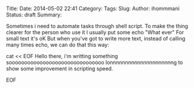Title: 
Date: 2014-05-02 22:41
Category: 
Tags: 
Slug: 
Author: ihommmani
Status: draft
Summary: 


Sometimes i need to automate tasks through shell script. 
To make the thing clearer for the person who use it I usually put some echo "What ever"
For small text it's oK 
But when you've got to write more text, instead of calling many times echo, 
we can do that this way:

cat << EOF
Hello there, i'm writting something
sooooooooooooooooooooooooooooooo lonnnnnnnnnnnnnnnnnnnnng
to show some improvement in scripting speed. 

EOF

